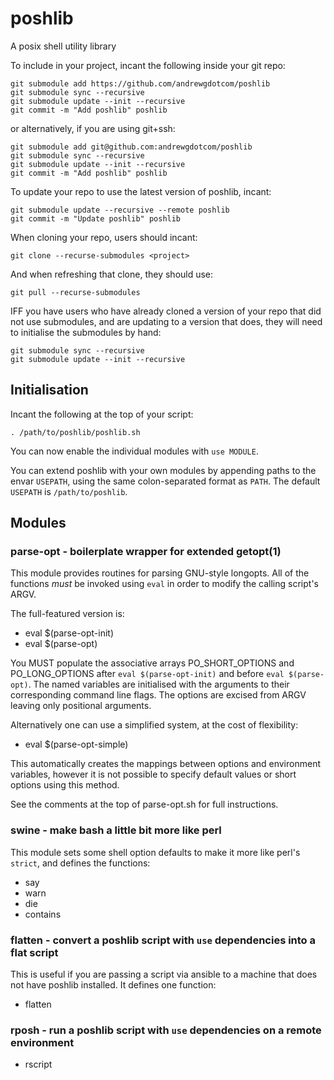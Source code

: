 # poshlib
A posix shell utility library

To include in your project, incant the following inside your git repo:

```
git submodule add https://github.com/andrewgdotcom/poshlib
git submodule sync --recursive
git submodule update --init --recursive
git commit -m "Add poshlib" poshlib
```

or alternatively, if you are using git+ssh:

```
git submodule add git@github.com:andrewgdotcom/poshlib
git submodule sync --recursive
git submodule update --init --recursive
git commit -m "Add poshlib" poshlib
```

To update your repo to use the latest version of poshlib, incant:

```
git submodule update --recursive --remote poshlib
git commit -m "Update poshlib" poshlib
```

When cloning your repo, users should incant:

```
git clone --recurse-submodules <project>
```

And when refreshing that clone, they should use:

```
git pull --recurse-submodules
```

IFF you have users who have already cloned a version of your repo that did not use submodules, and are updating to a version that does, they will need to initialise the submodules by hand:

```
git submodule sync --recursive
git submodule update --init --recursive
```

## Initialisation

Incant the following at the top of your script:

```
. /path/to/poshlib/poshlib.sh
```

You can now enable the individual modules with `use MODULE`.

You can extend poshlib with your own modules by appending paths to the envar `USEPATH`, using the same colon-separated format as `PATH`. The default `USEPATH` is `/path/to/poshlib`.

## Modules

### parse-opt - boilerplate wrapper for extended getopt(1)

This module provides routines for parsing GNU-style longopts. All of the functions *must* be invoked using `eval` in order to modify the calling script's ARGV.

The full-featured version is:

* eval $(parse-opt-init)
* eval $(parse-opt)

You MUST populate the associative arrays PO_SHORT_OPTIONS and PO_LONG_OPTIONS after `eval $(parse-opt-init)` and before `eval $(parse-opt)`. The named variables are initialised with the arguments to their corresponding command line flags. The options are excised from ARGV leaving only positional arguments.

Alternatively one can use a simplified system, at the cost of flexibility:

* eval $(parse-opt-simple)

This automatically creates the mappings between options and environment variables, however it is not possible to specify default values or short options using this method.

See the comments at the top of parse-opt.sh for full instructions.

### swine - make bash a little bit more like perl

This module sets some shell option defaults to make it more like perl's `strict`, and defines the functions:

* say
* warn
* die
* contains

### flatten - convert a poshlib script with `use` dependencies into a flat script

This is useful if you are passing a script via ansible to a machine that does not have poshlib installed. It defines one function:

* flatten

### rposh - run a poshlib script with `use` dependencies on a remote environment

* rscript
